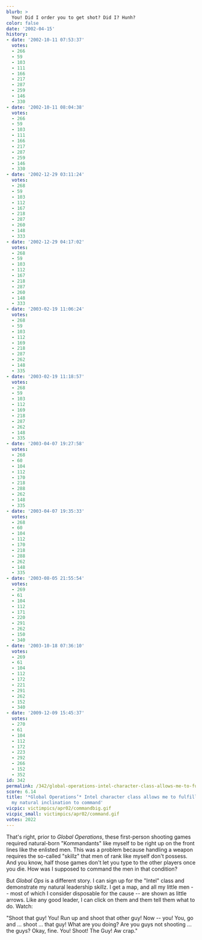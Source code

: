 ```yaml
---
blurb: >
  You! Did I order you to get shot? Did I? Hunh?
color: false
date: '2002-04-15'
history:
- date: '2002-10-11 07:53:37'
  votes:
  - 266
  - 59
  - 103
  - 111
  - 166
  - 217
  - 287
  - 259
  - 146
  - 330
- date: '2002-10-11 08:04:38'
  votes:
  - 266
  - 59
  - 103
  - 111
  - 166
  - 217
  - 287
  - 259
  - 146
  - 330
- date: '2002-12-29 03:11:24'
  votes:
  - 268
  - 59
  - 103
  - 112
  - 167
  - 218
  - 287
  - 260
  - 148
  - 333
- date: '2002-12-29 04:17:02'
  votes:
  - 268
  - 59
  - 103
  - 112
  - 167
  - 218
  - 287
  - 260
  - 148
  - 333
- date: '2003-02-19 11:06:24'
  votes:
  - 268
  - 59
  - 103
  - 112
  - 169
  - 218
  - 287
  - 262
  - 148
  - 335
- date: '2003-02-19 11:18:57'
  votes:
  - 268
  - 59
  - 103
  - 112
  - 169
  - 218
  - 287
  - 262
  - 148
  - 335
- date: '2003-04-07 19:27:58'
  votes:
  - 268
  - 60
  - 104
  - 112
  - 170
  - 218
  - 288
  - 262
  - 148
  - 335
- date: '2003-04-07 19:35:33'
  votes:
  - 268
  - 60
  - 104
  - 112
  - 170
  - 218
  - 288
  - 262
  - 148
  - 335
- date: '2003-08-05 21:55:54'
  votes:
  - 269
  - 61
  - 104
  - 112
  - 171
  - 220
  - 291
  - 262
  - 150
  - 340
- date: '2003-10-18 07:36:10'
  votes:
  - 269
  - 61
  - 104
  - 112
  - 172
  - 221
  - 291
  - 262
  - 152
  - 340
- date: '2009-12-09 15:45:37'
  votes:
  - 270
  - 61
  - 104
  - 112
  - 172
  - 223
  - 292
  - 266
  - 152
  - 352
id: 342
permalink: /342/global-operations-intel-character-class-allows-me-to-fulfill-at-long-last-my-natural-inclination-to-command/
score: 6.14
title: '*Global Operations’* Intel character class allows me to fulfill at long last
  my natural inclination to command'
vicpic: victimpics/apr02/commandbig.gif
vicpic_small: victimpics/apr02/command.gif
votes: 2022
---
```


That's right, prior to *Global Operations*, these first-person shooting
games required natural-born "Kommandants" like myself to be right up on
the front lines like the enlisted men. This was a problem because
handling a weapon requires the so-called "skillz" that men of rank like
myself don't possess. And you know, half those games don't let you type
to the other players once you die. How was I supposed to command the men
in that condition?

But *Global Ops* is a different story. I can sign up for the "Intel"
class and demonstrate my natural leadership skillz. I get a map, and all
my little men -- most of which I consider disposable for the cause --
are shown as little arrows. Like any good leader, I can click on them
and them tell them what to do. Watch:

"Shoot that guy! You! Run up and shoot that other guy! Now -- you! You,
go and ... shoot ... that guy! What are you doing? Are you guys not
shooting ... the guys? Okay, fine. You! Shoot! The Guy! Aw crap."